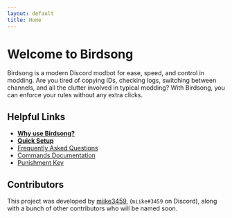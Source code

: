 ```yaml
---
layout: default
title: Home
---
```


# Welcome to Birdsong

Birdsong is a modern Discord modbot for ease, speed, and control in modding. Are you tired of copying IDs, checking logs, switching between channels, and all the clutter involved in typical modding? With Birdsong, you can enforce your rules without any extra clicks.

## Helpful Links

- **[Why use Birdsong?](/why)**
- **[Quick Setup](/setup)**
- [Frequently Asked Questions](/faq)
- [Commands Documentation](/docs)
- [Punishment Key](/pkey)

## Contributors

This project was developed by [miike3459](https://github.com/miike3459), (`miike#3459` on Discord), along with a bunch of other contributors who will be named soon.
